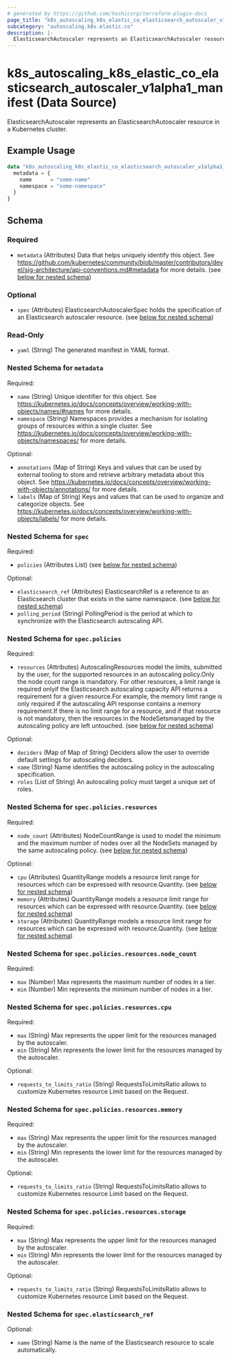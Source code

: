 ```yaml
---
# generated by https://github.com/hashicorp/terraform-plugin-docs
page_title: "k8s_autoscaling_k8s_elastic_co_elasticsearch_autoscaler_v1alpha1_manifest Data Source - terraform-provider-k8s"
subcategory: "autoscaling.k8s.elastic.co"
description: |-
  ElasticsearchAutoscaler represents an ElasticsearchAutoscaler resource in a Kubernetes cluster.
---
```


# k8s_autoscaling_k8s_elastic_co_elasticsearch_autoscaler_v1alpha1_manifest (Data Source)

ElasticsearchAutoscaler represents an ElasticsearchAutoscaler resource in a Kubernetes cluster.

## Example Usage

```terraform
data "k8s_autoscaling_k8s_elastic_co_elasticsearch_autoscaler_v1alpha1_manifest" "example" {
  metadata = {
    name      = "some-name"
    namespace = "some-namespace"
  }
}
```

<!-- schema generated by tfplugindocs -->
## Schema

### Required

- `metadata` (Attributes) Data that helps uniquely identify this object. See https://github.com/kubernetes/community/blob/master/contributors/devel/sig-architecture/api-conventions.md#metadata for more details. (see [below for nested schema](#nestedatt--metadata))

### Optional

- `spec` (Attributes) ElasticsearchAutoscalerSpec holds the specification of an Elasticsearch autoscaler resource. (see [below for nested schema](#nestedatt--spec))

### Read-Only

- `yaml` (String) The generated manifest in YAML format.

<a id="nestedatt--metadata"></a>
### Nested Schema for `metadata`

Required:

- `name` (String) Unique identifier for this object. See https://kubernetes.io/docs/concepts/overview/working-with-objects/names/#names for more details.
- `namespace` (String) Namespaces provides a mechanism for isolating groups of resources within a single cluster. See https://kubernetes.io/docs/concepts/overview/working-with-objects/namespaces/ for more details.

Optional:

- `annotations` (Map of String) Keys and values that can be used by external tooling to store and retrieve arbitrary metadata about this object. See https://kubernetes.io/docs/concepts/overview/working-with-objects/annotations/ for more details.
- `labels` (Map of String) Keys and values that can be used to organize and categorize objects. See https://kubernetes.io/docs/concepts/overview/working-with-objects/labels/ for more details.


<a id="nestedatt--spec"></a>
### Nested Schema for `spec`

Required:

- `policies` (Attributes List) (see [below for nested schema](#nestedatt--spec--policies))

Optional:

- `elasticsearch_ref` (Attributes) ElasticsearchRef is a reference to an Elasticsearch cluster that exists in the same namespace. (see [below for nested schema](#nestedatt--spec--elasticsearch_ref))
- `polling_period` (String) PollingPeriod is the period at which to synchronize with the Elasticsearch autoscaling API.

<a id="nestedatt--spec--policies"></a>
### Nested Schema for `spec.policies`

Required:

- `resources` (Attributes) AutoscalingResources model the limits, submitted by the user, for the supported resources in an autoscaling policy.Only the node count range is mandatory. For other resources, a limit range is required onlyif the Elasticsearch autoscaling capacity API returns a requirement for a given resource.For example, the memory limit range is only required if the autoscaling API response contains a memory requirement.If there is no limit range for a resource, and if that resource is not mandatory, then the resources in the NodeSetsmanaged by the autoscaling policy are left untouched. (see [below for nested schema](#nestedatt--spec--policies--resources))

Optional:

- `deciders` (Map of Map of String) Deciders allow the user to override default settings for autoscaling deciders.
- `name` (String) Name identifies the autoscaling policy in the autoscaling specification.
- `roles` (List of String) An autoscaling policy must target a unique set of roles.

<a id="nestedatt--spec--policies--resources"></a>
### Nested Schema for `spec.policies.resources`

Required:

- `node_count` (Attributes) NodeCountRange is used to model the minimum and the maximum number of nodes over all the NodeSets managed by the same autoscaling policy. (see [below for nested schema](#nestedatt--spec--policies--resources--node_count))

Optional:

- `cpu` (Attributes) QuantityRange models a resource limit range for resources which can be expressed with resource.Quantity. (see [below for nested schema](#nestedatt--spec--policies--resources--cpu))
- `memory` (Attributes) QuantityRange models a resource limit range for resources which can be expressed with resource.Quantity. (see [below for nested schema](#nestedatt--spec--policies--resources--memory))
- `storage` (Attributes) QuantityRange models a resource limit range for resources which can be expressed with resource.Quantity. (see [below for nested schema](#nestedatt--spec--policies--resources--storage))

<a id="nestedatt--spec--policies--resources--node_count"></a>
### Nested Schema for `spec.policies.resources.node_count`

Required:

- `max` (Number) Max represents the maximum number of nodes in a tier.
- `min` (Number) Min represents the minimum number of nodes in a tier.


<a id="nestedatt--spec--policies--resources--cpu"></a>
### Nested Schema for `spec.policies.resources.cpu`

Required:

- `max` (String) Max represents the upper limit for the resources managed by the autoscaler.
- `min` (String) Min represents the lower limit for the resources managed by the autoscaler.

Optional:

- `requests_to_limits_ratio` (String) RequestsToLimitsRatio allows to customize Kubernetes resource Limit based on the Request.


<a id="nestedatt--spec--policies--resources--memory"></a>
### Nested Schema for `spec.policies.resources.memory`

Required:

- `max` (String) Max represents the upper limit for the resources managed by the autoscaler.
- `min` (String) Min represents the lower limit for the resources managed by the autoscaler.

Optional:

- `requests_to_limits_ratio` (String) RequestsToLimitsRatio allows to customize Kubernetes resource Limit based on the Request.


<a id="nestedatt--spec--policies--resources--storage"></a>
### Nested Schema for `spec.policies.resources.storage`

Required:

- `max` (String) Max represents the upper limit for the resources managed by the autoscaler.
- `min` (String) Min represents the lower limit for the resources managed by the autoscaler.

Optional:

- `requests_to_limits_ratio` (String) RequestsToLimitsRatio allows to customize Kubernetes resource Limit based on the Request.




<a id="nestedatt--spec--elasticsearch_ref"></a>
### Nested Schema for `spec.elasticsearch_ref`

Optional:

- `name` (String) Name is the name of the Elasticsearch resource to scale automatically.
